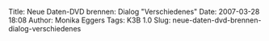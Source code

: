 Title: Neue Daten-DVD brennen: Dialog "Verschiedenes"
Date: 2007-03-28 18:08
Author: Monika Eggers
Tags: K3B 1.0
Slug: neue-daten-dvd-brennen-dialog-verschiedenes


